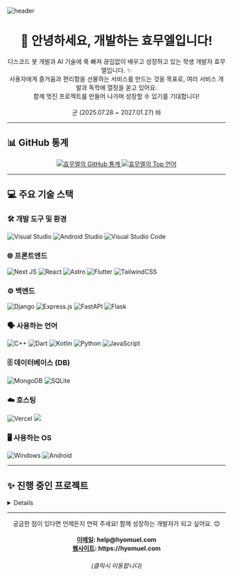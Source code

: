 
![header](https://capsule-render.vercel.app/api?type=blur&height=300&color=gradient&text=효무엘&section=header&fontAlign=50&fontSize=75&textBg=false)
<h1 align="center">👋 안녕하세요, 개발하는 효무엘입니다!</h1>
<p align="center">
  디스코드 봇 개발과 AI 기술에 푹 빠져 끊임없이 배우고 성장하고 있는 학생 개발자 효무엘입니다. ✨<br>
  사용자에게 즐거움과 편리함을 선물하는 서비스를 만드는 것을 목표로, 여러 서비스 개발과 독학에 열정을 쏟고 있어요.<br>
  함께 멋진 프로젝트를 만들어 나가며 성장할 수 있기를 기대합니다!
  <br>
  <br>
  군 (2025.07.28 ~ 2027.01.27) 바
</p>

---

## 📊 GitHub 통계

<div align="center">
  <a href="https://github.com/hyomuel">
    <img src="https://github-readme-stats.vercel.app/api?username=hyomuel&show_icons=true&theme=radical&hide_border=true&count_private=true" alt="효무엘의 GitHub 통계">
  </a>
  <a href="https://github.com/hyomuel">
    <img src="https://github-readme-stats.vercel.app/api/top-langs/?username=hyomuel&layout=compact&theme=radical&hide_border=true" alt="효무엘의 Top 언어">
  </a>
</div>

---

## 💻 주요 기술 스택

### 🛠️ 개발 도구 및 환경
<p>
  <img src="https://img.shields.io/badge/Visual%20Studio-5C2D91.svg?style=for-the-badge&logo=visual-studio&logoColor=white" alt="Visual Studio">
  <img src="https://img.shields.io/badge/android%20studio-346ac1?style=for-the-badge&logo=android%20studio&logoColor=white" alt="Android Studio">
  <img src="https://img.shields.io/badge/Visual%20Studio%20Code-0078d7.svg?style=for-the-badge&logo=visual-studio-code&logoColor=white" alt="Visual Studio Code">
</p>

### 🌐 프론트엔드
<p>
  <img src="https://img.shields.io/badge/Next-black?style=for-the-badge&logo=next.js&logoColor=white" alt="Next JS">
  <img src="https://img.shields.io/badge/react-%2320232a.svg?style=for-the-badge&logo=react&logoColor=%2361DAFB" alt="React">
  <img src="https://img.shields.io/badge/astro-%232C2052.svg?style=for-the-badge&logo=astro&logoColor=white" alt="Astro">
  <img src="https://img.shields.io/badge/Flutter-%2302569B.svg?style=for-the-badge&logo=Flutter&logoColor=white" alt="Flutter">
  <img src="https://img.shields.io/badge/tailwindcss-%2338B2AC.svg?style=for-the-badge&logo=tailwind-css&logoColor=white" alt="TailwindCSS">
</p>

### ⚙️ 백엔드
<p>
  <img src="https://img.shields.io/badge/django-%23092E20.svg?style=for-the-badge&logo=django&logoColor=white" alt="Django">
  <img src="https://img.shields.io/badge/express.js-%23404d59.svg?style=for-the-badge&logo=express&logoColor=%2361DAFB" alt="Express.js">
  <img src="https://img.shields.io/badge/FastAPI-005571?style=for-the-badge&logo=fastapi" alt="FastAPI">
  <img src="https://img.shields.io/badge/flask-%23000.svg?style=for-the-badge&logo=flask&logoColor=white" alt="Flask">
</p>

### 🗣️ 사용하는 언어
<p>
  <img src="https://img.shields.io/badge/c++-%2300599C.svg?style=for-the-badge&logo=c%2B%2B&logoColor=white" alt="C++">
  <img src="https://img.shields.io/badge/dart-%230175C2.svg?style=for-the-badge&logo=dart&logoColor=white" alt="Dart">
  <img src="https://img.shields.io/badge/kotlin-%237F52FF.svg?style=for-the-badge&logo=kotlin&logoColor=white" alt="Kotlin">
  <img src="https://img.shields.io/badge/python-3670A0?style=for-the-badge&logo=python&logoColor=ffdd54" alt="Python">
  <img src="https://img.shields.io/badge/javascript-%23323330.svg?style=for-the-badge&logo=javascript&logoColor=%23F7DF1E" alt="JavaScript">
</p>

### 🗄️ 데이터베이스 (DB)
<p>
  <img src="https://img.shields.io/badge/MongoDB-47A248?style=for-the-badge&logo=mongodb&logoColor=white" alt="MongoDB">
  <img src="https://img.shields.io/badge/sqlite-%2307405e.svg?style=for-the-badge&logo=sqlite&logoColor=white" alt="SQLite">
</p>

### ☁️ 호스팅
<p>
  <img src="https://img.shields.io/badge/vercel-%23000000.svg?style=for-the-badge&logo=vercel&logoColor=white" alt="Vercel">
  <img src="https://img.shields.io/badge/%ED%95%98%EC%9D%B4%ED%94%8C%EB%A0%88%EC%9D%B4-8A2BE2?style=for-the-badge">
</p>

### 🖥️ 사용하는 OS
<p>
  <img src="https://img.shields.io/badge/Windows-0078D6?style=for-the-badge&logo=windows&logoColor=white" alt="Windows">
  <img src="https://img.shields.io/badge/Android-3DDC84?style=for-the-badge&logo=android&logoColor=white" alt="Android">
</p>

---

## ✨ 진행 중인 프로젝트

<details>

  ### ⛏️ 뭉개 - 마이닝 + RPG 디스코드 봇 (2025.06 ~ ing)
  *   **설명**: 광물을 캐고 RPG 요소를 즐길 수 있는 디스코드 봇
  *   **주요 기능**: 광물 채굴 시스템, 아이템 및 장비 시스템, 레벨업 및 스탯 관리, 랭킹 시스템 등
  *   **기술 스택**: Discord.js, MongoDB
  *   **진행 상황**: 현재 핵심 로직 구현 및 커맨드 시스템 개발 중
  
  ### 🛠️ 무엘공방 - 개발 유틸리티 웹사이트 (2025.07 ~ ing)
  *   **설명**: 개발자들이 유용하게 사용할 수 있는 다양한 기능을 모아둔 웹사이트
  *   **기술 스택**: Astro, Tailwind CSS
  *   **진행 상황**: 초기 기획 및 프론트엔드 UI/UX 설계 중
</details>

---

<p align="center">
  궁금한 점이 있다면 언제든지 연락 주세요! 함께 성장하는 개발자가 되고 싶어요. 😊<br><br>
  <strong>
  <a href="mailto:help@hyomuel.com" target='_blank'>이메일</a>: help@hyomuel.com<br>
  <a href="https://hyomuel.com" target='_blank'>웹사이트</a>: https://hyomuel.com
  </strong>
  <h6><p align="center">(클릭시 이동합니다)</p></h6>
</p>
